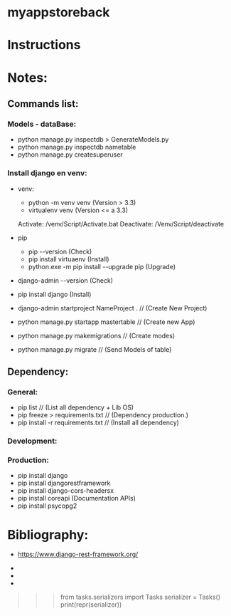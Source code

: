 # myappstoreback

# Instructions

# Notes:

## Commands list:

### Models - dataBase:

- python manage.py inspectdb > GenerateModels.py
- python manage.py inspectdb nametable
- python manage.py createsuperuser

### Install django en venv:

+ venv:

    - python -m venv venv (Version > 3.3)
    - virtualenv venv (Version <= a 3.3)

    Activate:
        /venv/Script/Activate.bat
    Deactivate:
        /Venv/Script/deactivate

+ pip

    - pip --version (Check)
    - pip install virtuaenv (Install)
    - python.exe -m pip install --upgrade pip (Upgrade)

- django-admin --version (Check)
- pip install django (Install)
    
- django-admin startproject NameProject . // (Create New Project)
- python manage.py startapp mastertable // (Create new App)
- python manage.py makemigrations // (Create modes)
- python manage.py migrate // (Send Models of table)

## Dependency:

### General:

- pip list // (List all dependency + Lib OS)
- pip freeze > requirements.txt // (Dependency production.)
- pip install -r requirements.txt // (Install all dependency)
    
### Development:

### Production:

- pip install django
- pip install djangorestframework
- pip install django-cors-headersx
- pip install coreapi (Documentation APIs)
- pip install psycopg2

# Bibliography:

- https://www.django-rest-framework.org/

- 

- 

- 

>>> from tasks.serializers import Tasks
>>> serializer = Tasks()
>>> print(repr(serializer))